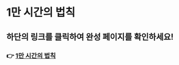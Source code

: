 # 1만 시간의 법칙

## 하단의 링크를 클릭하여 완성 페이지를 확인하세요!

### 👉 [1만 시간의 법칙](https://yoorimseo.github.io/10000hours/10000hours.html)
